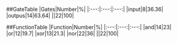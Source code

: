 ##GateTable
|Gates|Number|%|
|:---:|:---:|:---:|
|input|8|36.36|
|outpus|14|63.64|
||22|100|

##FunctionTable
|Function|Number|%|
|:---:|:---:|:---:|
|and|14|23|
|or|12|19.7|
|xor|13|21.3|
|nor|22|36|
||22|100|


